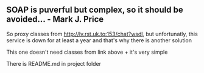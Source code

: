 SOAP is puverful but complex, so it should be avoided... - Mark J. Price
-----

So proxy classes from http://lv.rst.uk.to:153/chat?wsdl, but unfortunatly, this service is down for at least a year and  that's why there is another solution

This one doesn't need classes from link above + it's very simple

There is README.md in project folder
